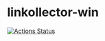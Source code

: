 # linkollector-win

[![Actions Status](https://github.com/Longhanks/linkollector-win/workflows/Continuous%20Integration/badge.svg)](https://github.com/Longhanks/linkollector-win/actions)
